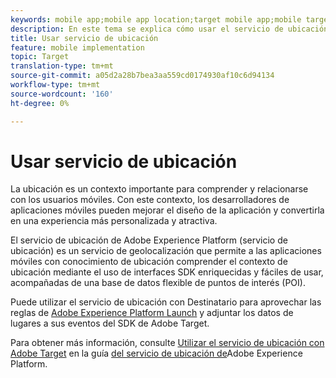 ```yaml
---
keywords: mobile app;mobile app location;target mobile app;mobile target locations;location service;adobe experience cloud location service;pois;points of interest;sdk;location
description: En este tema se explica cómo usar el servicio de ubicación de Adobe Experience Platform en Adobe Target.
title: Usar servicio de ubicación
feature: mobile implementation
topic: Target
translation-type: tm+mt
source-git-commit: a05d2a28b7bea3aa559cd0174930af10c6d94134
workflow-type: tm+mt
source-wordcount: '160'
ht-degree: 0%

---
```



# Usar servicio de ubicación

La ubicación es un contexto importante para comprender y relacionarse con los usuarios móviles. Con este contexto, los desarrolladores de aplicaciones móviles pueden mejorar el diseño de la aplicación y convertirla en una experiencia más personalizada y atractiva.

El servicio de ubicación de Adobe Experience Platform (servicio de ubicación) es un servicio de geolocalización que permite a las aplicaciones móviles con conocimiento de ubicación comprender el contexto de ubicación mediante el uso de interfaces SDK enriquecidas y fáciles de usar, acompañadas de una base de datos flexible de puntos de interés (POI).

Puede utilizar el servicio de ubicación con Destinatario para aprovechar las reglas de [Adobe Experience Platform Launch](https://experienceleague.adobe.com/docs/launch/using/overview.html) y adjuntar los datos de lugares a sus eventos del SDK de Adobe Target.

Para obtener más información, consulte [Utilizar el servicio de ubicación con Adobe Target](https://experienceleague.adobe.com/docs/places/using/use-places-with-other-solutions/places-target/places-target.html) en la guía [del servicio de ubicación de](https://experienceleague.adobe.com/docs/places/using/home.html)Adobe Experience Platform.
